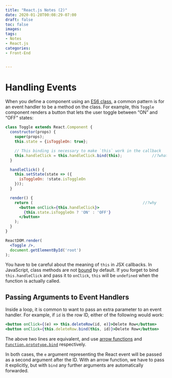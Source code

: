 ```yaml
---
title: "React.js Notes (2)"
date: 2020-01-28T00:08:29-07:00
draft: false
toc: false
images:
tags:
- Notes
- React.js
categories:	
- Front-End


---
```




# Handling Events

When you define a component using an [ES6 class](https://developer.mozilla.org/en/docs/Web/JavaScript/Reference/Classes), a common pattern is for an event handler to be a method on the class. For example, this `Toggle` component renders a button that lets the user toggle between “ON” and “OFF” states:

```jsx
class Toggle extends React.Component {
  constructor(props) {
    super(props);
    this.state = {isToggleOn: true};

    // This binding is necessary to make `this` work in the callback
    this.handleClick = this.handleClick.bind(this);				//?what's this
  }

  handleClick() {
    this.setState(state => ({
      isToggleOn: !state.isToggleOn
    }));
  }

  render() {
    return (												//?why
      <button onClick={this.handleClick}>				
        {this.state.isToggleOn ? 'ON' : 'OFF'}				
      </button>
    );
  }
}

ReactDOM.render(
  <Toggle />,
  document.getElementById('root')
);
```

You have to be careful about the meaning of `this` in JSX callbacks. In JavaScript, class methods are not [bound](https://developer.mozilla.org/en/docs/Web/JavaScript/Reference/Global_objects/Function/bind) by default. If you forget to bind `this.handleClick` and pass it to `onClick`, `this` will be `undefined` when the function is actually called.

## Passing Arguments to Event Handlers 

Inside a loop, it is common to want to pass an extra parameter to an event handler. For example, if `id` is the row ID, either of the following would work:

```jsx
<button onClick={(e) => this.deleteRow(id, e)}>Delete Row</button>
<button onClick={this.deleteRow.bind(this, id)}>Delete Row</button>
```

The above two lines are equivalent, and use [arrow functions](https://developer.mozilla.org/en-US/docs/Web/JavaScript/Reference/Functions/Arrow_functions) and [`Function.prototype.bind`](https://developer.mozilla.org/en-US/docs/Web/JavaScript/Reference/Global_objects/Function/bind) respectively.

In both cases, the `e` argument  representing the React event will be passed as a second argument after  the ID. With an arrow function, we have to pass it explicitly, but with `bind` any further arguments are automatically forwarded.
